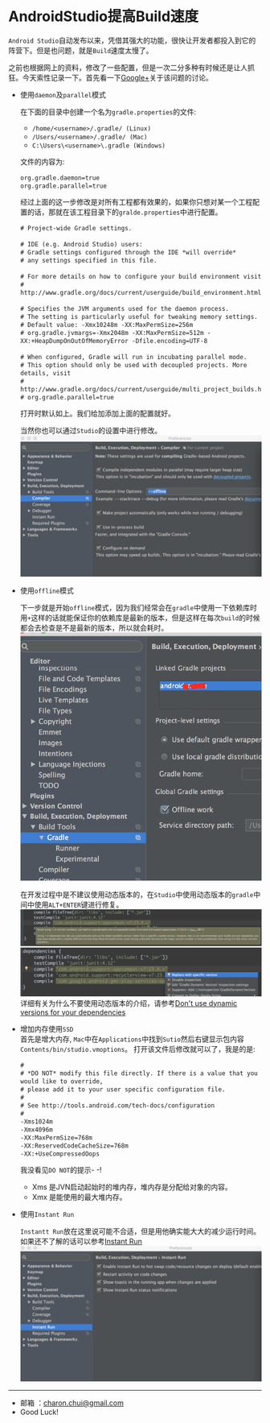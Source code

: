 AndroidStudio提高Build速度
===

`Android Studio`自动发布以来，凭借其强大的功能，很快让开发者都投入到它的阵营下。但是也问题，就是`Build`速度太慢了。

之前也根据网上的资料，修改了一些配置，但是一次二分多种有时候还是让人抓狂。今天索性记录一下。首先看一下[Google+](https://plus.google.com/+AndroidDevelopers/posts/ECrb9VQW9XP)关于该问题的讨论。


- 使用`daemon`及`parallel`模式

    在下面的目录中创建一个名为`gradle.properties`的文件:     

    - `/home/<username>/.gradle/ (Linux)`
    - `/Users/<username>/.gradle/ (Mac)`
    - `C:\Users\<username>\.gradle (Windows)`

    文件的内容为: 
    ```
    org.gradle.daemon=true
    org.gradle.parallel=true
    ```
    
    经过上面的这一步修改是对所有工程都有效果的，如果你只想对某一个工程配置的话，那就在该工程目录下的`gralde.properties`中进行配置。
    ```
    # Project-wide Gradle settings.
    
    # IDE (e.g. Android Studio) users:
    # Gradle settings configured through the IDE *will override*
    # any settings specified in this file.
    
    # For more details on how to configure your build environment visit
    # http://www.gradle.org/docs/current/userguide/build_environment.html
    
    # Specifies the JVM arguments used for the daemon process.
    # The setting is particularly useful for tweaking memory settings.
    # Default value: -Xmx10248m -XX:MaxPermSize=256m
    # org.gradle.jvmargs=-Xmx2048m -XX:MaxPermSize=512m -XX:+HeapDumpOnOutOfMemoryError -Dfile.encoding=UTF-8
    
    # When configured, Gradle will run in incubating parallel mode.
    # This option should only be used with decoupled projects. More details, visit
    # http://www.gradle.org/docs/current/userguide/multi_project_builds.html#sec:decoupled_projects
    # org.gradle.parallel=true
    ```
    打开时默认如上。我们给加添加上面的配置就好。
    
    当然你也可以通过`Studio`的设置中进行修改。        
    ![image](https://raw.githubusercontent.com/CharonChui/Pictures/master/studio_speed.png?raw=true)


- 使用`offline`模式      
  
    下一步就是开始`offline`模式，因为我们经常会在`gradle`中使用一下依赖库时用`+`这样的话就能保证你的依赖库是最新的版本，但是这样在每次`build`的时候都会去检查是不是最新的版本，所以就会耗时。        
    ![image](https://raw.githubusercontent.com/CharonChui/Pictures/master/studio_offline.png?raw=true)

    在开发过程中是不建议使用动态版本的，在`Studio`中使用动态版本的`gradle`中间中使用`ALT+ENTER`键进行修复。
    ![image](https://raw.githubusercontent.com/CharonChui/Pictures/master/studio_daymaic_version_tip.png?raw=true)
    ![image](https://raw.githubusercontent.com/CharonChui/Pictures/master/studio_dymaic_version_fix.png?raw=true)
    详细有关为什么不要使用动态版本的介绍，请参考[Don't use dynamic versions for your dependencies](http://blog.danlew.net/2015/09/09/dont-use-dynamic-versions-for-your-dependencies/)

- 增加内存使用`SSD`         
    首先是增大内存,    `Mac`中在`Applications`中找到`Sutio`然后右键显示包内容`Contents/bin/studio.vmoptions`。
    打开该文件后修改就可以了，我是的是:     
    ```
    #
    # *DO NOT* modify this file directly. If there is a value that you would like to override,
    # please add it to your user specific configuration file.
    #
    # See http://tools.android.com/tech-docs/configuration
    #
    -Xms1024m
    -Xmx4096m
    -XX:MaxPermSize=768m
    -XX:ReservedCodeCacheSize=768m
    -XX:+UseCompressedOops
    ```
    我没看见`DO NOT`的提示- -!
    
    - Xms 是JVN启动起始时的堆内存，堆内存是分配给对象的内容。
    - Xmx 是能使用的最大堆内存。


- 使用`Instant Run`   
         
    `Instantt Run`放在这里说可能不合适，但是用他确实能大大的减少运行时间。              
    如果还不了解的话可以参考[Instant Run](http://tools.android.com/tech-docs/instant-run)           
    ![image](https://raw.githubusercontent.com/CharonChui/Pictures/master/studio_instantrun.png?raw=true)
		
---

- 邮箱 ：charon.chui@gmail.com  
- Good Luck! 